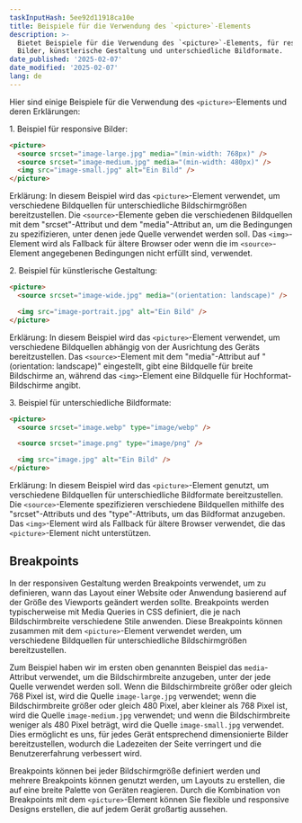 ```yaml
---
taskInputHash: 5ee92d11918ca10e
title: Beispiele für die Verwendung des `<picture>`-Elements
description: >-
  Bietet Beispiele für die Verwendung des `<picture>`-Elements, für responsive
  Bilder, künstlerische Gestaltung und unterschiedliche Bildformate.
date_published: '2025-02-07'
date_modified: '2025-02-07'
lang: de
---
```

Hier sind einige Beispiele für die Verwendung des `<picture>`-Elements und deren Erklärungen:

1\. Beispiel für responsive Bilder:

```html
<picture>
  <source srcset="image-large.jpg" media="(min-width: 768px)" />
  <source srcset="image-medium.jpg" media="(min-width: 480px)" />
  <img src="image-small.jpg" alt="Ein Bild" />
</picture>
```

Erklärung: In diesem Beispiel wird das `<picture>`-Element verwendet, um verschiedene Bildquellen für unterschiedliche Bildschirmgrößen bereitzustellen. Die `<source>`-Elemente geben die verschiedenen Bildquellen mit dem "srcset"-Attribut und dem "media"-Attribut an, um die Bedingungen zu spezifizieren, unter denen jede Quelle verwendet werden soll. Das `<img>`-Element wird als Fallback für ältere Browser oder wenn die im `<source>`-Element angegebenen Bedingungen nicht erfüllt sind, verwendet.

2\. Beispiel für künstlerische Gestaltung:

```html
<picture>
  <source srcset="image-wide.jpg" media="(orientation: landscape)" />

  <img src="image-portrait.jpg" alt="Ein Bild" />
</picture>
```

Erklärung: In diesem Beispiel wird das `<picture>`-Element verwendet, um verschiedene Bildquellen abhängig von der Ausrichtung des Geräts bereitzustellen. Das `<source>`-Element mit dem "media"-Attribut auf "(orientation: landscape)" eingestellt, gibt eine Bildquelle für breite Bildschirme an, während das `<img>`-Element eine Bildquelle für Hochformat-Bildschirme angibt.

3\. Beispiel für unterschiedliche Bildformate:

```html
<picture>
  <source srcset="image.webp" type="image/webp" />

  <source srcset="image.png" type="image/png" />

  <img src="image.jpg" alt="Ein Bild" />
</picture>
```

Erklärung: In diesem Beispiel wird das `<picture>`-Element genutzt, um verschiedene Bildquellen für unterschiedliche Bildformate bereitzustellen. Die `<source>`-Elemente spezifizieren verschiedene Bildquellen mithilfe des "srcset"-Attributs und des "type"-Attributs, um das Bildformat anzugeben. Das `<img>`-Element wird als Fallback für ältere Browser verwendet, die das `<picture>`-Element nicht unterstützen.

## Breakpoints

In der responsiven Gestaltung werden Breakpoints verwendet, um zu definieren, wann das Layout einer Website oder Anwendung basierend auf der Größe des Viewports geändert werden sollte. Breakpoints werden typischerweise mit Media Queries in CSS definiert, die je nach Bildschirmbreite verschiedene Stile anwenden. Diese Breakpoints können zusammen mit dem `<picture>`-Element verwendet werden, um verschiedene Bildquellen für unterschiedliche Bildschirmgrößen bereitzustellen.

Zum Beispiel haben wir im ersten oben genannten Beispiel das `media`-Attribut verwendet, um die Bildschirmbreite anzugeben, unter der jede Quelle verwendet werden soll. Wenn die Bildschirmbreite größer oder gleich 768 Pixel ist, wird die Quelle `image-large.jpg` verwendet; wenn die Bildschirmbreite größer oder gleich 480 Pixel, aber kleiner als 768 Pixel ist, wird die Quelle `image-medium.jpg` verwendet; und wenn die Bildschirmbreite weniger als 480 Pixel beträgt, wird die Quelle `image-small.jpg` verwendet. Dies ermöglicht es uns, für jedes Gerät entsprechend dimensionierte Bilder bereitzustellen, wodurch die Ladezeiten der Seite verringert und die Benutzererfahrung verbessert wird.

Breakpoints können bei jeder Bildschirmgröße definiert werden und mehrere Breakpoints können genutzt werden, um Layouts zu erstellen, die auf eine breite Palette von Geräten reagieren. Durch die Kombination von Breakpoints mit dem `<picture>`-Element können Sie flexible und responsive Designs erstellen, die auf jedem Gerät großartig aussehen.
